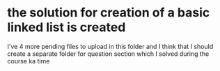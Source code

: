 # the solution for creation of a basic linked list is created
I've 4 more pending files to upload in this folder and 
I think that I should create a separate folder for question section which I solved during the course ka time
